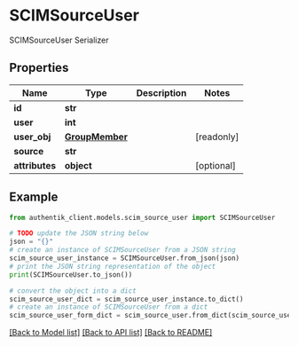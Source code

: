 # SCIMSourceUser

SCIMSourceUser Serializer

## Properties

Name | Type | Description | Notes
------------ | ------------- | ------------- | -------------
**id** | **str** |  | 
**user** | **int** |  | 
**user_obj** | [**GroupMember**](GroupMember.md) |  | [readonly] 
**source** | **str** |  | 
**attributes** | **object** |  | [optional] 

## Example

```python
from authentik_client.models.scim_source_user import SCIMSourceUser

# TODO update the JSON string below
json = "{}"
# create an instance of SCIMSourceUser from a JSON string
scim_source_user_instance = SCIMSourceUser.from_json(json)
# print the JSON string representation of the object
print(SCIMSourceUser.to_json())

# convert the object into a dict
scim_source_user_dict = scim_source_user_instance.to_dict()
# create an instance of SCIMSourceUser from a dict
scim_source_user_form_dict = scim_source_user.from_dict(scim_source_user_dict)
```
[[Back to Model list]](../README.md#documentation-for-models) [[Back to API list]](../README.md#documentation-for-api-endpoints) [[Back to README]](../README.md)


